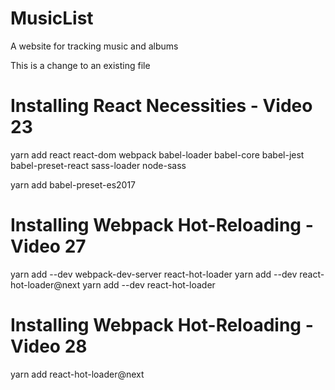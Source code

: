 # MusicList
A website for tracking music and albums

This is a change to an existing file

# Installing React Necessities - Video 23
yarn add react react-dom webpack babel-loader babel-core babel-jest babel-preset-react sass-loader node-sass

yarn add babel-preset-es2017

# Installing Webpack Hot-Reloading - Video 27
yarn add --dev webpack-dev-server react-hot-loader
yarn add --dev react-hot-loader@next
yarn add --dev react-hot-loader

# Installing Webpack Hot-Reloading - Video 28
yarn add react-hot-loader@next